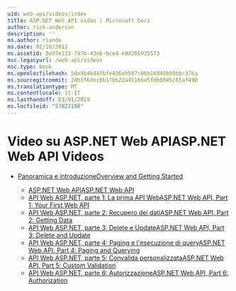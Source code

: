 ```yaml
---
uid: web-api/videos/index
title: ASP.NET Web API video | Microsoft Docs
author: rick-anderson
description: ''
ms.author: riande
ms.date: 02/16/2012
ms.assetid: 8ed7e133-707b-43e6-bce4-e9d266935573
msc.legacyurl: /web-api/videos
msc.type: book
ms.openlocfilehash: 5de9b4b44fbfe436eb507c86b16849b00bbc376a
ms.sourcegitcommit: 24b1f6decbb17bb22a45166e5fdb0845c65af498
ms.translationtype: MT
ms.contentlocale: it-IT
ms.lasthandoff: 03/01/2019
ms.locfileid: "57023198"
---
```

<a name="aspnet-web-api-videos"></a><span data-ttu-id="0de32-102">Video su ASP.NET Web API</span><span class="sxs-lookup"><span data-stu-id="0de32-102">ASP.NET Web API Videos</span></span>
====================
- [<span data-ttu-id="0de32-103">Panoramica e introduzione</span><span class="sxs-lookup"><span data-stu-id="0de32-103">Overview and Getting Started</span></span>](getting-started/index.md)

    - [<span data-ttu-id="0de32-104">ASP.NET Web API</span><span class="sxs-lookup"><span data-stu-id="0de32-104">ASP.NET Web API</span></span>](getting-started/aspnet-web-api.md)
    - [<span data-ttu-id="0de32-105">API Web ASP.NET, parte 1: La prima API Web</span><span class="sxs-lookup"><span data-stu-id="0de32-105">ASP.NET Web API, Part 1: Your First Web API</span></span>](getting-started/your-first-web-api.md)
    - [<span data-ttu-id="0de32-106">API Web ASP.NET, parte 2: Recupero dei dati</span><span class="sxs-lookup"><span data-stu-id="0de32-106">ASP.NET Web API, Part 2: Getting Data</span></span>](getting-started/getting-data.md)
    - [<span data-ttu-id="0de32-107">API Web ASP.NET, parte 3: Delete e Update</span><span class="sxs-lookup"><span data-stu-id="0de32-107">ASP.NET Web API, Part 3: Delete and Update</span></span>](getting-started/delete-and-update.md)
    - [<span data-ttu-id="0de32-108">API Web ASP.NET, parte 4: Paging e l'esecuzione di query</span><span class="sxs-lookup"><span data-stu-id="0de32-108">ASP.NET Web API, Part 4: Paging and Querying</span></span>](getting-started/paging-and-querying.md)
    - [<span data-ttu-id="0de32-109">API Web ASP.NET, parte 5: Convalida personalizzata</span><span class="sxs-lookup"><span data-stu-id="0de32-109">ASP.NET Web API, Part 5: Custom Validation</span></span>](getting-started/custom-validation.md)
    - [<span data-ttu-id="0de32-110">API Web ASP.NET, parte 6: Autorizzazione</span><span class="sxs-lookup"><span data-stu-id="0de32-110">ASP.NET Web API, Part 6: Authorization</span></span>](getting-started/authorization.md)
